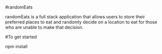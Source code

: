 #randomEats

randomEats is a full stack application that allows users to store their preferred places to eat and randomly decide on a location to eat for those who are unable to make that decision.

#To get started

npm install
